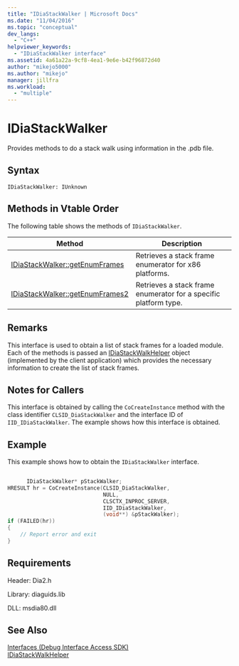 ```yaml
---
title: "IDiaStackWalker | Microsoft Docs"
ms.date: "11/04/2016"
ms.topic: "conceptual"
dev_langs: 
  - "C++"
helpviewer_keywords: 
  - "IDiaStackWalker interface"
ms.assetid: 4a61a22a-9cf8-4ea1-9e6e-b42f96872d40
author: "mikejo5000"
ms.author: "mikejo"
manager: jillfra
ms.workload: 
  - "multiple"
---
```

# IDiaStackWalker
Provides methods to do a stack walk using information in the .pdb file.  
  
## Syntax  
  
```  
IDiaStackWalker: IUnknown  
```  
  
## Methods in Vtable Order  
 The following table shows the methods of `IDiaStackWalker`.  
  
|Method|Description|  
|------------|-----------------|  
|[IDiaStackWalker::getEnumFrames](../../debugger/debug-interface-access/idiastackwalker-getenumframes.md)|Retrieves a stack frame enumerator for x86 platforms.|  
|[IDiaStackWalker::getEnumFrames2](../../debugger/debug-interface-access/idiastackwalker-getenumframes2.md)|Retrieves a stack frame enumerator for a specific platform type.|  
  
## Remarks  
 This interface is used to obtain a list of stack frames for a loaded module. Each of the methods is passed an [IDiaStackWalkHelper](../../debugger/debug-interface-access/idiastackwalkhelper.md) object (implemented by the client application) which provides the necessary information to create the list of stack frames.  
  
## Notes for Callers  
 This interface is obtained by calling the `CoCreateInstance` method with the class identifier `CLSID_DiaStackWalker` and the interface ID of `IID_IDiaStackWalker`. The example shows how this interface is obtained.  
  
## Example  
 This example shows how to obtain the `IDiaStackWalker` interface.  
  
```C++  
  
      IDiaStackWalker* pStackWalker;  
HRESULT hr = CoCreateInstance(CLSID_DiaStackWalker,  
                              NULL,  
                              CLSCTX_INPROC_SERVER,  
                              IID_IDiaStackWalker,  
                              (void**) &pStackWalker);  
if (FAILED(hr))  
{  
    // Report error and exit  
}  
```  
  
## Requirements  
 Header: Dia2.h  
  
 Library: diaguids.lib  
  
 DLL: msdia80.dll  
  
## See Also  
 [Interfaces (Debug Interface Access SDK)](../../debugger/debug-interface-access/interfaces-debug-interface-access-sdk.md)   
 [IDiaStackWalkHelper](../../debugger/debug-interface-access/idiastackwalkhelper.md)